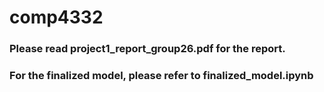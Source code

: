 # comp4332

### Please read project1_report_group26.pdf for the report.
### For the finalized model, please refer to finalized_model.ipynb
